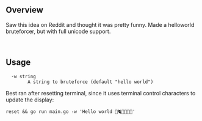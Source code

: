 ## Overview

Saw this idea on Reddit and thought it was pretty funny. Made a helloworld bruteforcer, but with full unicode support.  

&nbsp;  

## Usage  

```
  -w string
        A string to bruteforce (default "hello world")
```

Best ran after resetting terminal, since it uses terminal control characters to update the display:  

```
reset && go run main.go -w 'Hello world 👾🐈🏀🎸🍩🤯'
```